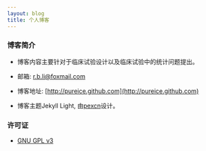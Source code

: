 ```yaml
---
layout: blog
title: 个人博客
---
```


<link rel="stylesheet" href="/res/css/page.css">

### 博客简介

- 博客内容主要针对于临床试验设计以及临床试验中的统计问题提出。

- 邮箱: r.b.li@foxmail.com

- 博客地址: [http://pureice.github.com](http://pureice.github.com)

- 博客主题Jekyll Light, 由[pexcn](https://github.com/pexcn/Jekyll-Light)设计。

### 许可证

- [GNU GPL v3](http://www.gnu.org/licenses/gpl-3.0.html)